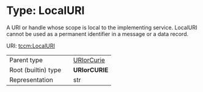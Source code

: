 
# Type: LocalURI


A URI or handle whose scope is local to the implementing service. LocalURI cannot be used as a permanent identifier in a message or a data record.

URI: [tccm:LocalURI](https://hotecosystem.org/tccm/LocalURI)

|  |  |  |
| --- | --- | --- |
| Parent type | | [URIorCurie](types/URIorCurie.md) |
| Root (builtin) type | | **URIorCURIE** |
| Representation | | str |
